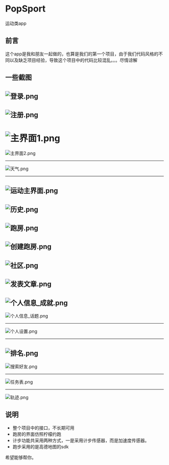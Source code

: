 # PopSport
运动类app

## 前言
这个app是我和朋友一起做的，也算是我们的第一个项目，由于我们代码风格的不同以及缺乏项目经验，导致这个项目中的代码比较混乱。。。尽情谅解

## 一些截图

![登录.png](http://upload-images.jianshu.io/upload_images/3213538-cc1f40e01663575b.png?imageMogr2/auto-orient/strip%7CimageView2/2/w/300)
-------------------------------

![注册.png](http://upload-images.jianshu.io/upload_images/3213538-3c985717ad6fbfe0.png?imageMogr2/auto-orient/strip%7CimageView2/2/w/300)
-------------------------------
![主界面1.png](http://upload-images.jianshu.io/upload_images/3213538-3ad70eb6a23cb695.png?imageMogr2/auto-orient/strip%7CimageView2/2/w/300)
========================
![主界面2.png](http://upload-images.jianshu.io/upload_images/3213538-970a7a012d3759ac.png?imageMogr2/auto-orient/strip%7CimageView2/2/w/300)

-------------------------------
![天气.png](http://upload-images.jianshu.io/upload_images/3213538-a9bdf3021dc615a7.png?imageMogr2/auto-orient/strip%7CimageView2/2/w/300)

--------------------------------
           
![运动主界面.png](http://upload-images.jianshu.io/upload_images/3213538-b8f2a2d269beefe5.png?imageMogr2/auto-orient/strip%7CimageView2/2/w/300)
-----------------------------
![历史.png](http://upload-images.jianshu.io/upload_images/3213538-ba3876c7616197fe.png?imageMogr2/auto-orient/strip%7CimageView2/2/w/300)
-----------------------------------

![跑房.png](http://upload-images.jianshu.io/upload_images/3213538-33e1c4fef3038a2d.png?imageMogr2/auto-orient/strip%7CimageView2/2/w/300)
----------------------------

![创建跑房.png](http://upload-images.jianshu.io/upload_images/3213538-a1ff6e8ce6c91af6.png?imageMogr2/auto-orient/strip%7CimageView2/2/w/300)
-----------------------------

![社区.png](http://upload-images.jianshu.io/upload_images/3213538-c087bf792cc297ca.png?imageMogr2/auto-orient/strip%7CimageView2/2/w/300)
----------------------------

![发表文章.png](http://upload-images.jianshu.io/upload_images/3213538-8c63070649c471c2.png?imageMogr2/auto-orient/strip%7CimageView2/2/w/300)
------------------------------
![个人信息_成就.png](http://upload-images.jianshu.io/upload_images/3213538-f486178be62d5f81.png?imageMogr2/auto-orient/strip%7CimageView2/2/w/300)
------------------------------

![个人信息_话题.png](http://upload-images.jianshu.io/upload_images/3213538-8d453e6d641287ea.png?imageMogr2/auto-orient/strip%7CimageView2/2/w/300)

-----------------------------

![个人设置.png](http://upload-images.jianshu.io/upload_images/3213538-6b073adb7f10ce03.png?imageMogr2/auto-orient/strip%7CimageView2/2/w/300)

-------------------------------

![排名.png](http://upload-images.jianshu.io/upload_images/3213538-078ff1b835838a31.png?imageMogr2/auto-orient/strip%7CimageView2/2/w/300)
------------------------------

![搜索好友.png](http://upload-images.jianshu.io/upload_images/3213538-ac1b91de7814e48c.png?imageMogr2/auto-orient/strip%7CimageView2/2/w/300)


------------------------------------
![任务表.png](http://upload-images.jianshu.io/upload_images/3213538-bd0da4cdecd87846.png?imageMogr2/auto-orient/strip%7CimageView2/2/w/300)

----------------------------
![轨迹.png](http://upload-images.jianshu.io/upload_images/3213538-030b4f5d2f909ab4.png?imageMogr2/auto-orient/strip%7CimageView2/2/w/300)


## 说明
- 整个项目中的接口，不长期可用
- 跑房的界面仿照柠檬约跑
- 计步功能共采用两种方式，一是采用计步传感器，而是加速度传感器。
- 跑步采用的是高德地图的sdk



希望能够帮你。






















